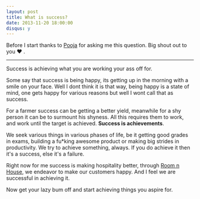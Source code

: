 ```yaml
---
layout: post
title: What is success?
date: 2013-11-20 18:00:00
disqus: y
---
```


Before I start thanks to [Pooja](https://facebook.com/pooja.shukla.9828) for asking me this question. Big shout out to you &hearts; .

---

Success is achieving what you are working your ass off for.

Some say that success is being happy, its getting up in the morning with a smile on your face. Well I dont think it is that way, being happy is a state of mind, one gets happy for various reasons but well I wont call that as success.

For a farmer success can be getting a better yield, meanwhile for a shy person it can be to surmount his shyness. All this requires them to work, and work until the target is achieved. **Success is achievements**.

We seek various things in various phases of life, be it getting good grades in exams, building a fu*king awesome product or making big strides in productivity. We try to achieve something, always. If you do achieve it then it's a success, else it's a failure.

Right now for me success is making hospitality better, through [Room n House](http://roomnhouse.com), we endeavor to make our customers happy. And I feel we are successful in achieving it.

Now get your lazy bum off and start achieving things you aspire for.
